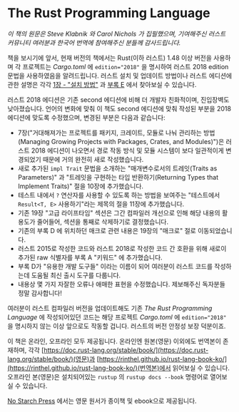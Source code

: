 # The Rust Programming Language

*이 책의 원문은 Steve Klabnik 와 Carol Nichols 가 집필했으며, 기여해주신 러스트 커뮤니티 여러분과 한국어 번역에 참여해주신 분들께 감사드립니다.*

책을 보시기에 앞서, 현재 버전의 책에서는 Rust(이하 러스트) 1.48 이상 버전을
사용하며 각 프로젝트는 *Cargo.toml* 에 `edition="2018"` 을 명시하여
러스트 2018 edition 문법을 사용하였음을 알려드립니다.
러스트 설치 및 업데이트 방법이나 러스트 에디션에 관한 설명은
각각 [1장 - "설치 방법"][install]<!-- ignore --> 과
[부록 E][editions]<!-- ignore --> 에서 찾아보실 수 있습니다.

러스트 2018 에디션은 기존 second 에디션에 비해 더 개발자 친화적이며,
진입장벽도 낮아졌습니다. 언어의 변화에 맞춰 이 책도 second 에디션에 맞춰
작성된 부분을 2018 에디션에 맞도록 수정했으며, 변경된 부분은 다음과 같습니다:

- 7장("거대해져가는 프로젝트를 패키지, 크레이트, 모듈로 나눠 관리하는 방법(Managing Growing Projects with Packages, Crates, and Modules)")은
  러스트 2018 에디션이 나오면서 경로 작동 방식 및 모듈 시스템이 보다
  일관적이게 변경되었기 때문에 거의 완전히 새로 작성했습니다.
- 새로 추가된 `impl Trait` 문법을 소개하는 "매개변수로서의 트레잇(Traits as Parameters)" 과
  "트레잇을 구현하는 타입 반환하기(Returning Types that Implement Traits)" 절을 10장에 추가했습니다.
- 테스트 내에서 `?` 연산자를 사용할 수 있도록 하는 방법을
  보여주는 "테스트에서 `Result<T, E>` 사용하기"라는 제목의 절을 11장에 추가했습니다.
- 기존 19장 "고급 라이프타임" 섹션은 그간 컴파일러 개선으로 인해
  해당 내용의 활용도가 줄어들어, 섹션을 통째로 삭제하기로 결정했습니다.
- 기존의 부록 D 에 위치하던 매크로 관련 내용은
  19장의 "매크로" 절로 이동되었습니다.
- 러스트 2015로 작성한 코드와 러스트 2018로 작성한 코드 간 호환을
  위해 새로이 추가된 raw 식별자를 부록 A "키워드" 에 추가했습니다.
- 부록 D가 "유용한 개발 도구들" 이라는 이름이 되어 여러분이 러스트 코드를 작성하는데
  도움될 최신 출시 도구를 다룹니다.
- 내용상 몇 가지 자잘한 오류나 애매한 표현을 수정했습니다.
  제보해주신 독자분들 정말 감사합니다!

여러분이 러스트 컴파일러 버전을 업데이트해도
기존 *The Rust Programming Language* 에 작성되어있던 코드는
해당 프로젝트 *Cargo.toml* 에 `edition="2018"` 을 명시하지
않는 이상 앞으로도 작동할 겁니다. 러스트의 버전 안정성 보장 덕분이죠.

이 책은 온라인, 오프라인 모두 제공됩니다.
온라인엔 원본(영문) 이외에도 번역본이 존재하며, 각각 [https://doc.rust-lang.org/stable/book/](https://doc.rust-lang.org/stable/book/)(영문)과
[https://rinthel.github.io/rust-lang-book-ko/](https://rinthel.github.io/rust-lang-book-ko/)(번역본)에서 읽어보실 수 있습니다.
오프라인 본(영문)은 설치되어있는 `rustup` 의 `rustup docs --book` 명령어로 열어보실 수 있습니다.

[No Starch Press][nsprust] 에서는 영문 원서가
종이책 및 ebook으로 제공됩니다.

[install]: ch01-01-installation.html
[editions]: appendix-05-editions.html
[nsprust]: https://nostarch.com/rust
